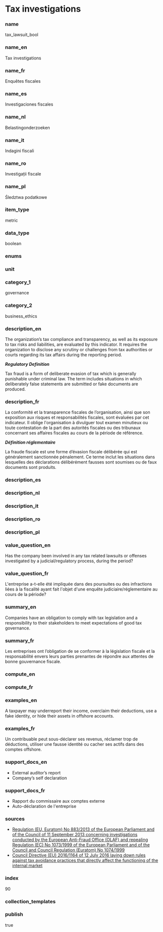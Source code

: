 # Tax investigations

### name

tax_lawsuit_bool

### name_en

Tax investigations

### name_fr

Enquêtes fiscales

### name_es

Investigaciones fiscales

### name_nl

Belastingonderzoeken

### name_it

Indagini fiscali

### name_ro

Investigații fiscale

### name_pl

Śledztwa podatkowe

### item_type

metric

### data_type

boolean

### enums



### unit



### category_1

governance

### category_2

business_ethics

### description_en

The organization’s tax compliance and transparency, as well as its exposure to tax risks and
liabilities, are evaluated by this indicator. It requires the organization to disclose any
scrutiny or challenges from tax authorities or courts regarding its tax affairs during the
reporting period.

***Regulatory Definition***

Tax fraud is a form of deliberate evasion of tax which is generally punishable under criminal law.
The term includes situations in which deliberately false statements are submitted or fake documents
are produced.


### description_fr

La conformité et la transparence fiscales de l’organisation, ainsi que son exposition aux risques
et responsabilités fiscales, sont évaluées par cet indicateur. Il oblige l'organisation à divulguer
tout examen minutieux ou toute contestation de la part des autorités fiscales ou des tribunaux
concernant ses affaires fiscales au cours de la période de référence.

***Définition réglementaire***

La fraude fiscale est une forme d’évasion fiscale délibérée qui est généralement sanctionnée
pénalement. Ce terme inclut les situations dans lesquelles des déclarations délibérément fausses
sont soumises ou de faux documents sont produits.

### description_es

### description_nl

### description_it

### description_ro

### description_pl


### value_question_en

Has the company been involved in any tax related lawsuits or offenses
investigated by a judicial/regulatory process, during the period?

### value_question_fr

L'entreprise a-t-elle été impliquée dans des poursuites ou des
infractions liées à la fiscalité ayant fait l'objet d'une enquête judiciaire/réglementaire
au cours de la période?

### summary_en

Companies have an obligation to comply with tax legislation and a responsibility to their
stakeholders to meet expectations of good tax governance.

### summary_fr

Les entreprises ont l’obligation de se conformer à la législation fiscale et la responsabilité
envers leurs parties prenantes de répondre aux attentes de bonne gouvernance fiscale.

### compute_en



### compute_fr



### examples_en

A taxpayer may underreport their income, overclaim their deductions, use a fake identity, or hide
their assets in offshore accounts. 

### examples_fr

Un contribuable peut sous-déclarer ses revenus, réclamer trop de déductions, utiliser une fausse
identité ou cacher ses actifs dans des comptes offshore.

### support_docs_en

- External auditor’s report
- Company’s self declaration

### support_docs_fr

- Rapport du commissaire aux comptes externe
- Auto-déclaration de l'entreprise

### sources

- [Regulation (EU, Euratom) No 883/2013 of the European Parliament and of the Council of 11 September
2013 concerning investigations conducted by the European Anti-Fraud Office (OLAF) and
repealing Regulation (EC) No 1073/1999 of the European Parliament and of the Council
and Council Regulation (Euratom) No 1074/1999](https://eur-lex.europa.eu/legal-content/EN/TXT/?uri=CELEX%3A32013R0883&qid=1655905282215)
- [Council Directive (EU) 2016/1164 of 12 July 2016 laying down rules against tax avoidance
practices that directly affect the functioning of the internal market](https://eur-lex.europa.eu/legal-content/EN/TXT/?uri=celex%3A32016L1164)
 
### index

90

### collection_templates



### publish

true
